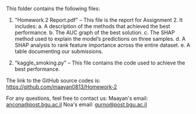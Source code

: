 This folder contains the following files:

1) "Homework 2 Report.pdf" – This file is the report for Assignment 2. It includes:
a. A description of the methods that achieved the best performance.
b. The AUC graph of the best solution.
c. The SHAP method used to explain the model’s predictions on three samples.
d. A SHAP analysis to rank feature importance across the entire dataset.
e. A table documenting our submissions.

2) "kaggle_smoking.py" – This file contains the code used to achieve the best performance.



The link to the GitHub source codes is:
https://github.com/maayan0813/Homework-2

For any questions, feel free to contact us:
Maayan's email: ancona@post.bgu.ac.il
Noa's email: gurno@post.bgu.ac.il
